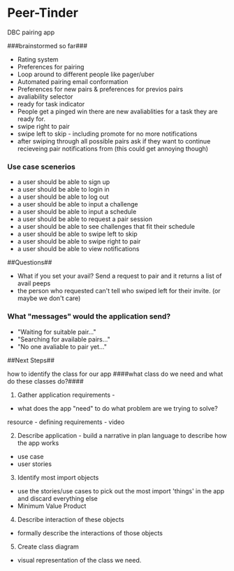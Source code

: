 # Peer-Tinder
DBC pairing app

###brainstormed so far###
* Rating system 
* Preferences for pairing
* Loop around to different people like pager/uber
* Automated pairing email conformation
* Preferences for new pairs & preferences for previos pairs
* avaliability selector
* ready for task indicator
* People get a pinged win there are new avaliablities for a task they are ready for.
* swipe right to pair 
* swipe left to skip - including promote for no more notifications
* after swiping through all possible pairs ask if they want to continue recieveing pair notifications from (this could get annoying though)


### Use case scenerios ###

 * a user should be able to sign up
 * a user should be able to login in
 * a user should be able to log out
 * a user should be able to input a challenge 
 * a user should be able to input a schedule
 * a user should be able to request a pair session
 * a user should be able to see challenges that fit their schedule
 * a user should be able to swipe left to skip
 * a user should be able to swipe right to pair
 * a user should be able to view notifications



##Questions##
* What if you set your avail? Send a request to pair and it returns a list of avail peeps
* the person who requested can't tell who swiped left for their invite. (or maybe we don't care) 

### What "messages" would the application send? ###
* "Waiting for suitable pair..."
* "Searching for available pairs..."
* "No one avaliable to pair yet..."


##Next Steps##

how to identify the class for our app
####what class do we need and what do these classes do?####
1. Gather application requirements - 
  * what does the app "need" to do what problem are we trying to solve?

  resource - defining requirements - video

2. Describe application - build a narrative in plan language to describe how the app works
  * use case  
  * user stories

3. Identify most import objects
  * use the stories/use cases to pick out the most import 'things' in the app and discard everything else
  * Minimum Value Product

4. Describe interaction of these objects
  * formally describe the interactions of those objects

5. Create class diagram
  * visual representation of the class we need.
